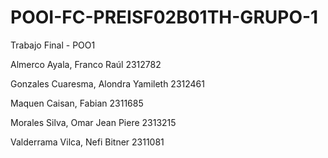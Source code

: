 # POOI-FC-PREISF02B01TH-GRUPO-1

Trabajo Final - POO1

Almerco Ayala, Franco Raúl			      2312782 

Gonzales Cuaresma, Alondra Yamileth	  2312461 

Maquen Caisan, Fabian			            2311685 

Morales Silva, Omar Jean Piere		    2313215 

Valderrama Vilca, Nefi Bitner	        2311081